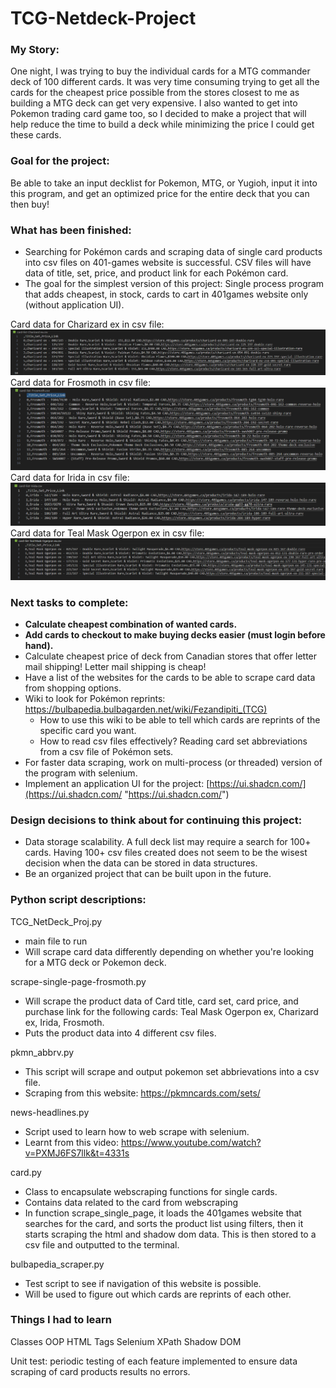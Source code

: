 # TCG-Netdeck-Project

### My Story:
One night, I was trying to buy the individual cards for a MTG commander deck of 100 different cards. It was very time consuming trying to get all the cards for the cheapest price possible from the stores closest to me as building a MTG deck can get very expensive. I also wanted to get into Pokemon trading card game too, so I decided to make a project that will help reduce the time to build a deck while minimizing the price I could get these cards.

### Goal for the project:
Be able to take an input decklist for Pokemon, MTG, or Yugioh, input it into this program, and get an optimized price for the entire deck that you can then buy!

### What has been finished:
- Searching for Pokémon cards and scraping data of single card products into csv files on 401-games website is successful. CSV files will have data of title, set, price, and product link for each Pokémon card. 
- The goal for the simplest version of this project: Single process program that adds cheapest, in stock, cards to cart in 401games website only (without application UI).

Card data for Charizard ex in csv file:
![Charizard ex](README_Images/Charizard%20ex.png "Charizard ex")
Card data for Frosmoth in csv file:
![Frosmoth](README_Images/Frosmoth.png "Frosmoth")
Card data for Irida in csv file:
![Irida](README_Images/Irida.png "Irida")
Card data for Teal Mask Ogerpon ex in csv file:
![Teal Mask Ogerpon ex](README_Images/Teal%20Mask%20Ogerpon%20ex.png "Teal Mask Ogerpon")

### Next tasks to complete:
- **Calculate cheapest combination of wanted cards.**
- **Add cards to checkout to make buying decks easier (must login before hand).**
- Calculate cheapest price of deck from Canadian stores that offer letter mail shipping! Letter mail shipping is cheap!
- Have a list of the websites for the cards to be able to scrape card data from shopping options.
- Wiki to look for Pokémon reprints: https://bulbapedia.bulbagarden.net/wiki/Fezandipiti_(TCG)
	- How to use this wiki to be able to tell which cards are reprints of the specific card you want.
	- How to read csv files effectively? Reading card set abbreviations from a csv file of Pokémon sets.
- For faster data scraping, work on multi-process (or threaded) version of the program with selenium. 
- Implement an application UI for the project: [https://ui.shadcn.com/](https://ui.shadcn.com/ "https://ui.shadcn.com/")

### Design decisions to think about for continuing this project:
- Data storage scalability. A full deck list may require a search for 100+ cards. Having 100+ csv files created does not seem to be the wisest decision when the data can be stored in data structures.
- Be an organized project that can be built upon in the future.

### Python script descriptions:

TCG_NetDeck_Proj.py
- main file to run
- Will scrape card data differently depending on whether you're looking for a MTG deck or Pokemon deck. 

scrape-single-page-frosmoth.py
- Will scrape the product data of Card title, card set, card price, and purchase link for the following cards: Teal Mask Ogerpon ex, Charizard ex, Irida, Frosmoth. 
- Puts the product data into 4 different csv files. 

pkmn_abbrv.py
- This script will scrape and output pokemon set abbrievations into a csv file. 
- Scraping from this website: https://pkmncards.com/sets/

news-headlines.py
- Script used to learn how to web scrape with selenium. 
- Learnt from this video: https://www.youtube.com/watch?v=PXMJ6FS7llk&t=4331s

card.py
- Class to encapsulate webscraping functions for single cards.
- Contains data related to the card from webscraping
- In function scrape_single_page, it loads the 401games website that searches for the card, and sorts the product list using filters, then it starts scraping the html and shadow dom data. This is then stored to a csv file and outputted to the terminal.

bulbapedia_scraper.py
- Test script to see if navigation of this website is possible.
- Will be used to figure out which cards are reprints of each other.

### Things I had to learn
Classes OOP
HTML Tags
Selenium
XPath
Shadow DOM

Unit test: periodic testing of each feature implemented to ensure data scraping of card products results no errors. 